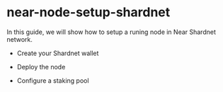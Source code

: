 # near-node-setup-shardnet

In this guide, we will show how to setup a runing node in  Near Shardnet network.

* Create your Shardnet wallet


* Deploy the node


* Configure a staking pool
